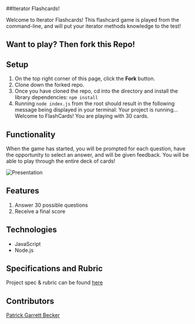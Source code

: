 ##Iterator Flashcards!

Welcome to Iterator Flashcards! This flashcard game is played from the command-line, and will put your iterator methods knowledge to the test!

## Want to play? Then fork this Repo!

## Setup
1. On the top right corner of this page, click the **Fork** button.
2. Clone down the forked repo.
3. Once you have cloned the repo, cd into the directory and install the library dependencies: `npm install`
4. Running `node index.js` from the root should result in the following message being displayed in your terminal:
  Your project is running...
  Welcome to FlashCards! You are playing with 30 cards.

## Functionality

When the game has started, you will be prompted for each question, have the opportunity to select an answer, and will be given feedback. You will be able to play through the entire deck of cards!

![Presentation](https://media.giphy.com/media/6imD1tSvGvgZKsWIbC/giphy.gif)

## Features

1. Answer 30 possible questions
2. Receive a final score

## Technologies

* JavaScript
* Node.js

## Specifications and Rubric

Project spec & rubric can be found [here](https://frontend.turing.edu/projects/flash-cards.html)

## Contributors

[Patrick Garrett Becker](https://github.com/PatrickGBecker)
